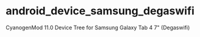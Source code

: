 android_device_samsung_degaswifi
=============================

CyanogenMod 11.0 Device Tree for Samsung Galaxy Tab 4 7" (Degaswifi)
